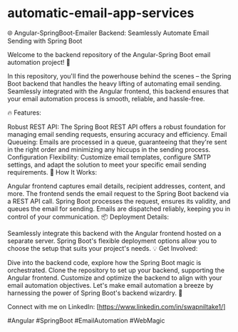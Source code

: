# automatic-email-app-services
🌐 Angular-SpringBoot-Emailer Backend: Seamlessly Automate Email Sending with Spring Boot

Welcome to the backend repository of the Angular-Spring Boot email automation project! 📧

In this repository, you'll find the powerhouse behind the scenes – the Spring Boot backend that handles the heavy lifting of automating email sending. Seamlessly integrated with the Angular frontend, this backend ensures that your email automation process is smooth, reliable, and hassle-free.

🔥 Features:

Robust REST API: The Spring Boot REST API offers a robust foundation for managing email sending requests, ensuring accuracy and efficiency.
Email Queueing: Emails are processed in a queue, guaranteeing that they're sent in the right order and minimizing any hiccups in the sending process.
Configuration Flexibility: Customize email templates, configure SMTP settings, and adapt the solution to meet your specific email sending requirements.
🚀 How It Works:

Angular frontend captures email details, recipient addresses, content, and more.
The frontend sends the email request to the Spring Boot backend via a REST API call.
Spring Boot processes the request, ensures its validity, and queues the email for sending.
Emails are dispatched reliably, keeping you in control of your communication.
📦 Deployment Details:

Seamlessly integrate this backend with the Angular frontend hosted on a separate server.
Spring Boot's flexible deployment options allow you to choose the setup that suits your project's needs.
💡 Get Involved:

Dive into the backend code, explore how the Spring Boot magic is orchestrated.
Clone the repository to set up your backend, supporting the Angular frontend.
Customize and optimize the backend to align with your email automation objectives.
Let's make email automation a breeze by harnessing the power of Spring Boot's backend wizardry. 🚀

Connect with me on LinkedIn: [https://www.linkedin.com/in/swapniltake1/]


#Angular #SpringBoot #EmailAutomation #WebMagic
